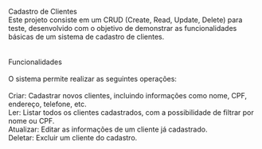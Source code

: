 Cadastro de Clientes</br>
Este projeto consiste em um CRUD (Create, Read, Update, Delete) para teste, desenvolvido com o objetivo de demonstrar as funcionalidades básicas de um sistema de cadastro de clientes.</br>
</br>
</br>
Funcionalidades</br>
</br>
O sistema permite realizar as seguintes operações:</br>
</br>
Criar: Cadastrar novos clientes, incluindo informações como nome, CPF, endereço, telefone, etc.</br>
Ler: Listar todos os clientes cadastrados, com a possibilidade de filtrar por nome ou CPF.</br>
Atualizar: Editar as informações de um cliente já cadastrado.</br>
Deletar: Excluir um cliente do cadastro.</br>
